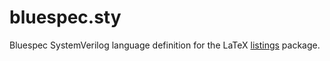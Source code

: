 # bluespec.sty

Bluespec SystemVerilog language definition for the LaTeX [listings](https://www.ctan.org/pkg/listings) package.
